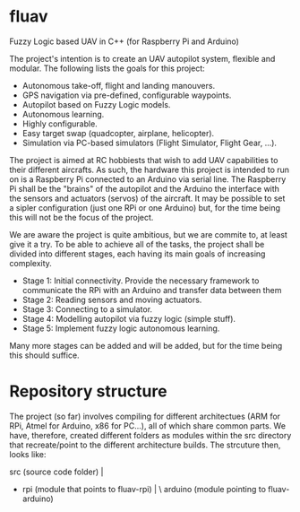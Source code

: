 fluav
=====

  Fuzzy Logic based UAV in C++ (for Raspberry Pi and Arduino)


The project's intention is to create an UAV autopilot system, flexible and modular. The following lists the goals for this project:

  * Autonomous take-off, flight and landing manouvers.
  * GPS navigation via pre-defined, configurable waypoints.
  * Autopilot based on Fuzzy Logic models.
  * Autonomous learning.
  * Highly configurable.
  * Easy target swap (quadcopter, airplane, helicopter).
  * Simulation via PC-based simulators (Flight Simulator, Flight Gear, ...).


The project is aimed at RC hobbiests that wish to add UAV capabilities to their different aircrafts. As such, the hardware this project is intended to run on is a Raspberry Pi connected to an Arduino via serial line. The Raspberry Pi shall be the "brains" of the autopilot and the Arduino the interface with the sensors and actuators (servos) of the aircraft. It may be possible to set a sipler configuration (just one RPi or one Arduino) but, for the time being this will not be the focus of the project.

We are aware the project is quite ambitious, but we are commite to, at least give it a try. To be able to achieve all of the tasks, the project shall be divided into different stages, each having its main goals of increasing complexity.
  
  * Stage 1: Initial connectivity. Provide the necessary framework to communicate the RPi with an Arduino and transfer data between them
  * Stage 2: Reading sensors and moving actuators.
  * Stage 3: Connecting to a simulator.
  * Stage 4: Modelling autopilot via fuzzy logic (simple stuff).
  * Stage 5: Implement fuzzy logic autonomous learning.


Many more stages can be added and will be added, but for the time being this should suffice.


Repository structure
====================

The project (so far) involves compiling for different architectues (ARM for RPi, Atmel for Arduino, x86 for PC...), all of which share common parts. We have, therefore, created different folders as modules within the src directory that recreate/point to the different architecture builds. The strcuture then, looks like:

src         (source code folder)
  |
  + rpi     (module that points to fluav-rpi)
  |
  \ arduino (module pointing to fluav-arduino)


  